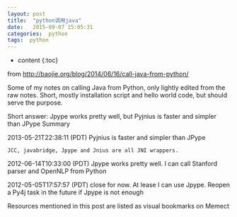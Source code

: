 ```yaml
---
layout: post
title:  "python调用java"
date:   2015-09-07 15:05:31
categories:  python
tags:  python
---
```


* content
{:toc}



from http://baojie.org/blog/2014/06/16/call-java-from-python/

Some of my notes on calling Java from Python, only lightly edited from the raw notes. Short, mostly installation script and hello world code, but should serve the purpose.

Short answer: Jpype works pretty well, but Pyjnius is faster and
simpler than JPype
Summary

2013-05-21T22:38:11 (PDT) Pyjnius is faster and simpler than JPype

    JCC, javabridge, Jpype and Jnius are all JNI wrappers.

2012-06-14T10:33:00 (PDT) Jpype works pretty well. I can call Stanford parser and OpenNLP from Python

2012-05-05T17:57:57 (PDT) close for now. At lease I can use Jpype. Reopen a Py4j task in the future if Jpype is not enough

Resources mentioned in this post are listed as visual bookmarks on Memect

